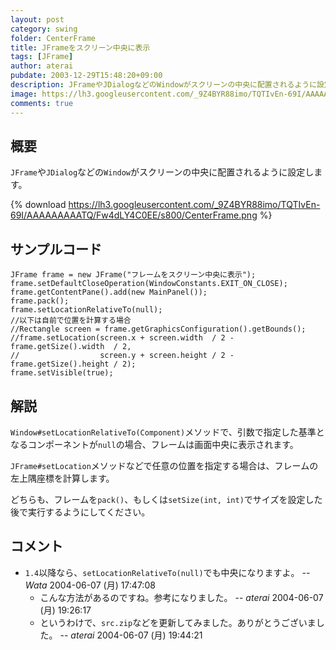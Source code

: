 ```yaml
---
layout: post
category: swing
folder: CenterFrame
title: JFrameをスクリーン中央に表示
tags: [JFrame]
author: aterai
pubdate: 2003-12-29T15:48:20+09:00
description: JFrameやJDialogなどのWindowがスクリーンの中央に配置されるように設定します。
image: https://lh3.googleusercontent.com/_9Z4BYR88imo/TQTIvEn-69I/AAAAAAAAATQ/Fw4dLY4C0EE/s800/CenterFrame.png
comments: true
---
```

## 概要
`JFrame`や`JDialog`などの`Window`がスクリーンの中央に配置されるように設定します。

{% download https://lh3.googleusercontent.com/_9Z4BYR88imo/TQTIvEn-69I/AAAAAAAAATQ/Fw4dLY4C0EE/s800/CenterFrame.png %}

## サンプルコード
<pre class="prettyprint"><code>JFrame frame = new JFrame("フレームをスクリーン中央に表示");
frame.setDefaultCloseOperation(WindowConstants.EXIT_ON_CLOSE);
frame.getContentPane().add(new MainPanel());
frame.pack();
frame.setLocationRelativeTo(null);
//以下は自前で位置を計算する場合
//Rectangle screen = frame.getGraphicsConfiguration().getBounds();
//frame.setLocation(screen.x + screen.width  / 2 - frame.getSize().width  / 2,
//                  screen.y + screen.height / 2 - frame.getSize().height / 2);
frame.setVisible(true);
</code></pre>

## 解説
`Window#setLocationRelativeTo(Component)`メソッドで、引数で指定した基準となるコンポーネントが`null`の場合、フレームは画面中央に表示されます。

`JFrame#setLocation`メソッドなどで任意の位置を指定する場合は、フレームの左上隅座標を計算します。

どちらも、フレームを`pack()`、もしくは`setSize(int, int)`でサイズを設定した後で実行するようにしてください。

## コメント
- `1.4`以降なら、`setLocationRelativeTo(null)`でも中央になりますよ。 -- *Wata* 2004-06-07 (月) 17:47:08
    - こんな方法があるのですね。参考になりました。 -- *aterai* 2004-06-07 (月) 19:26:17
    - というわけで、`src.zip`などを更新してみました。ありがとうございました。 -- *aterai* 2004-06-07 (月) 19:44:21

<!-- dummy comment line for breaking list -->
